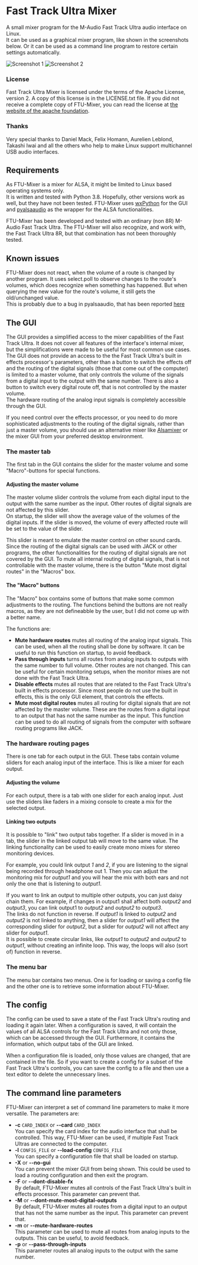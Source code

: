 # Fast Track Ultra Mixer
A small mixer program for the M-Audio Fast Track Ultra audio interface on Linux.  
It can be used as a graphical mixer program, like shown in the screenshots below.
Or it can be used as a command line program to restore certain settings automatically.

![Screenshot 1](screenshot1.png)
![Screenshot 2](screenshot2.png)

### License
Fast Track Ultra Mixer is licensed under the terms of the Apache License, version 2.
A copy of this license is in the LICENSE.txt file. If you did not receive a complete
copy of FTU-Mixer, you can read the license at [the website of the apache foundation](http://www.apache.org/licenses/LICENSE-2.0).

### Thanks
Very special thanks to Daniel Mack, Felix Homann, Aurelien Leblond, Takashi Iwai
and all the others who help to make Linux support multichannel USB audio interfaces.


## Requirements
As FTU-Mixer is a mixer for ALSA, it might be limited to Linux based operating
systems only.  
It is written and tested with Python 3.8. Hopefully, other versions work as
well, but they have not been tested.
FTU-Mixer uses [wxPython](http://www.wxpython.org/) for the GUI and
[pyalsaaudio](http://pyalsaaudio.sourceforge.net/) as the wrapper for the ALSA
functionalities.

FTU-Mixer has been developed and tested with an ordinary (non 8R) M-Audio Fast
Track Ultra. The FTU-Mixer will also recognize, and work with, the Fast Track
Ultra 8R, but that combination has not been thoroughly tested.


## Known issues
FTU-Mixer does not react, when the volume of a route is changed by another program.
It uses select.poll to observe changes to the route's volumes, which does recognize
when something has happened. But when querying the new value for the route's volume,
it still gets the old/unchanged value.  
This is probably due to a bug in pyalsaaudio, that has been reported [here](http://sourceforge.net/p/pyalsaaudio/bugs/9/)


## The GUI
The GUI provides a simplified access to the mixer capabilities of the Fast Track
Ultra. It does not cover all features of the interface's internal mixer, but the
simplifications were made to be useful for most common use cases.  
The GUI does not provide an access to the the Fast Track Ultra's built in effects
processor's parameters, other than a button to switch the effects off and the
routing of the digital signals (those that come out of the computer) is limited
to a master volume, that only controls the volume of the signals from a digital
input to the output with the same number. There is also a button to switch every
digital route off, that is not controlled by the master volume.  
The hardware routing of the analog input signals is completely accessible through
the GUI.

If you need control over the effects processor, or you need to do more sophisticated
adjustments to the routing of the digital signals, rather than just a master volume,
you should use an alternative mixer like [Alsamixer](http://alsa.opensrc.org/Alsamixer)
or the mixer GUI from your preferred desktop environment.

### The master tab
The first tab in the GUI contains the slider for the master volume and some
"Macro"-buttons for special functions.

#### Adjusting the master volume
The master volume slider controls the volume from each digital input to the output
with the same number as the input. Other routes of digital signals are not affected
by this slider.  
On startup, the slider will show the average value of the volumes of the digital
inputs. If the slider is moved, the volume of every affected route will be set
to the value of the slider.

This slider is meant to emulate the master control on other sound cards. Since
the routing of the digital signals can be used with JACK or other programs, the
other functionalities for the routing of digital signals are not covered by the
GUI. To mute all internal routing of digital signals, that is not controllable
with the master volume, there is the button "Mute most digital routes" in the
"Macros" box.

#### The "Macro" buttons
The "Macro" box contains some of buttons that make some common adjustments to
the routing. The functions behind the buttons are not really macros, as they are
not defineabble by the user, but I did not come up with a better name.

The functions are:  
* **Mute hardware routes** mutes all routing of the analog input signals. This
    can be used, when all the routing shall be done by software. It can be useful
    to run this function on startup, to avoid feedback.  
* **Pass through inputs** turns all routes from analog inputs to outputs with
    the same number to full volume. Other routes are not changed. This can be
    useful for certain monitoring setups, when the monitor mixes are not done
    with the Fast Track Ultra.  
* **Disable effects** mutes all routes that are related to the Fast Track Ultra's
    built in effects processor. Since most people do not use the built in effects,
    this is the only GUI element, that controls the effects.  
* **Mute most digital routes** mutes all routing for digital signals that are
    not affected by the master volume. These are the routes from a digital input
    to an output that has not the same number as the input. This function can be
    used to do all routing of signals from the computer with software routing
    programs like JACK.  

### The hardware routing pages
There is one tab for each output in the GUI. These tabs contain volume sliders
for each analog input of the interface. This is like a mixer for each output.

#### Adjusting the volume
For each output, there is a tab with one slider for each analog input. Just use
the sliders like faders in a mixing console to create a mix for the selected
output.

#### Linking two outputs
It is possible to "link" two output tabs together. If a slider is moved in in a
tab, the slider in the linked output tab will move to the same value. The linking
functionality can be used to easily create mono mixes for stereo monitoring devices.

For example, you could link output *1* and *2*, if you are listening to the signal
being recorded through headphone out 1. Then you can adjust the monitoring mix
for *output1* and you will hear the mix with both ears and not only the one that
is listening to *output1*.

If you want to link an output to multiple other outputs, you can just daisy chain
them. For example, if changes in output1 shall affect both *output2* and *output3*,
you can link output1 to *output2* and *output2* to *output3*.  
The links do not function in reverse. If *output1* is linked to *output2* and
*output2* is not linked to anything, then a slider for *output1* will affect the
corresponding slider for *output2*, but a slider for *output2* will not affect
any slider for *output1*.  
It is possible to create circular links, like *output1* to *output2* and *output2*
to *output1*, without creating an infinite loop. This way, the loops will also
(sort of) function in reverse.

### The menu bar
The menu bar contains two menus. One is for loading or saving a config file and
the other one is to retrieve some information about FTU-Mixer.

## The config
The config can be used to save a state of the Fast Track Ultra's routing and loading
it again later. When a configuration is saved, it will contain the values of all
ALSA controls for the Fast Track Ultra and not only those, which can be accessed
through the GUI. Furthermore, it contains the information, which output tabs of
the GUI are linked.

When a configuration file is loaded, only those values are changed, that are contained
in the file. So if you want to create a config for a subset of the Fast Track Ultra's
controls, you can save the config to a file and then use a text editor to delete
the unnecessary lines.

## The command line parameters
FTU-Mixer can interpret a set of command line parameters to make it more versatile.
The parameters are:  
* **-c** `CARD_INDEX` or **--card** `CARD_INDEX`  
  You can specify the card index for the audio interface that shall be controlled.
  This way, FTU-Mixer can be used, if multiple Fast Track Ultras are connected
  to the computer.  
* **-l** `CONFIG_FILE` or **--load-config** `CONFIG_FILE`  
  You can specify a configuration file that shall be loaded on startup.  
* **-X** or **--no-gui**  
  You can prevent the mixer GUI from being shown. This could be used to load
  a routing configuration and then exit the program.  
* **-F** or **--dont-disable-fx**  
  By default, FTU-Mixer mutes all controls of the Fast Track Ultra's built in
  effects processor. This parameter can prevent that.  
* **-M** or **--dont-mute-most-digital-outputs**  
  By default, FTU-Mixer mutes all routes from a digital input to an output that
  has not the same number as the input. This parameter can prevent that.  
* **-m** or **--mute-hardware-routes**  
  This parameter can be used to mute all routes from analog inputs to the outputs.
  This can be useful, to avoid feedback.  
* **-p** or **--pass-through-inputs**  
  This parameter routes all analog inputs to the output with the same number.  

